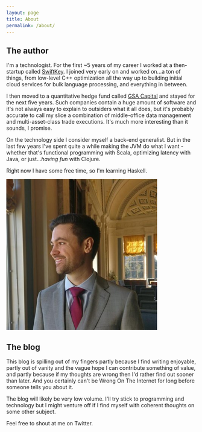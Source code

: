```yaml
---
layout: page
title: About
permalink: /about/
---
```


The author
----------
I'm a technologist. For the first ~5 years of my career I worked at a then-startup called [SwiftKey](http://www.swiftkey.com). I joined very early on and worked on...a ton of things, from low-level C++ optimization all the way up to building initial cloud services for bulk language processing, and everything in between.

I then moved to a quantitative hedge fund called [GSA Capital](www.gsacapital.com) and stayed for the next five years. Such companies contain a huge amount of software and it's not always easy to explain to outsiders what it all does, but it's probably accurate to call my slice a combination of middle-office data management and multi-asset-class trade executions. It's much more interesting than it sounds, I promise.

On the technology side I consider myself a back-end generalist. But in the last few years I've spent quite a while making the JVM do what I want - whether that's functional programming with Scala, optimizing latency with Java, or just...*having fun* with Clojure.

Right now I have some free time, so I'm learning Haskell.

<img src="/img/face.jpg" class="profile-pic" />

The blog
--------
This blog is spilling out of my fingers partly because I find writing enjoyable, partly out of vanity and the vague hope I can contribute something of value, and partly because if my thoughts are wrong then I'd rather find out sooner than later. And you certainly can't be Wrong On The Internet for long before someone tells you about it.


The blog will likely be very low volume. I'll try stick to programming and technology but I might venture off if I find myself with coherent thoughts on some other subject.


Feel free to shout at me on Twitter.